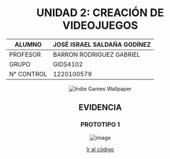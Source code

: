 <div align="center">

# UNIDAD 2: CREACIÓN DE VIDEOJUEGOS

| ALUMNO                      | JOSÉ ISRAEL SALDAÑA GODÍNEZ |
|-----------------------------|-------------------------------|
| PROFESOR                    | BARRON RODRIGUEZ GABRIEL     |
| GRUPO                       | GIDS4102                     |
| N° CONTROL                  | 1220100579                   |

![Indie Games Wallpaper](https://github.com/user-attachments/assets/4a6dc2df-8428-4d7a-993c-a8864aac7cf8)

## EVIDENCIA
### PROTOTIPO 1
![image](https://github.com/user-attachments/assets/077981e0-0e20-413d-b122-f513d4af0e02)

[Ir al código](https://github.com/Israel99XD/CREACION-DE-VIDEOJUEGOS/tree/main/PROTOTIPO%201)
</div>

